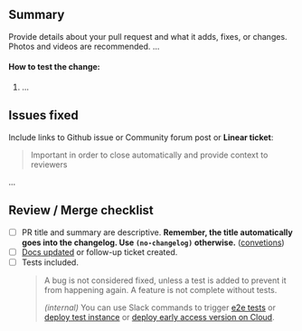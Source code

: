 ## Summary
Provide details about your pull request and what it adds, fixes, or changes. Photos and videos are recommended.
...

#### How to test the change:
1. ...


## Issues fixed
Include links to Github issue or Community forum post or **Linear ticket**:
> Important in order to close automatically and provide context to reviewers

...


## Review / Merge checklist
- [ ] PR title and summary are descriptive. **Remember, the title automatically goes into the changelog. Use `(no-changelog)` otherwise.** ([convetions](./pull_request_title_conventions.md))
- [ ] [Docs updated](https://github.com/n8n-io/n8n-docs) or follow-up ticket created.
- [ ] Tests included.
   > A bug is not considered fixed, unless a test is added to prevent it from happening again. A feature is not complete without tests. 
  >
  > *(internal)* You can use Slack commands to trigger [e2e tests](https://www.notion.so/n8n/How-to-use-Test-Instances-d65f49dfc51f441ea44367fb6f67eb0a?pvs=4#a39f9e5ba64a48b58a71d81c837e8227) or [deploy test instance](https://www.notion.so/n8n/How-to-use-Test-Instances-d65f49dfc51f441ea44367fb6f67eb0a?pvs=4#f6a177d32bde4b57ae2da0b8e454bfce) or [deploy early access version on Cloud](https://www.notion.so/n8n/Cloudbot-3dbe779836004972b7057bc989526998?pvs=4#fef2d36ab02247e1a0f65a74f6fb534e).